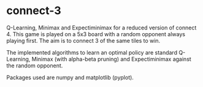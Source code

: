 # connect-3
Q-Learning, Minimax and Expectiminimax for a reduced version of connect 4. This game is played on a 5x3 board with a random opponent always playing first. The aim is to connect 3 of the same tiles to win.

The implemented algorithms to learn an optimal policy are standard Q-Learning, Minimax (with alpha-beta pruning) and Expectiminimax against the random opponent. 

Packages used are numpy and matplotlib (pyplot).
